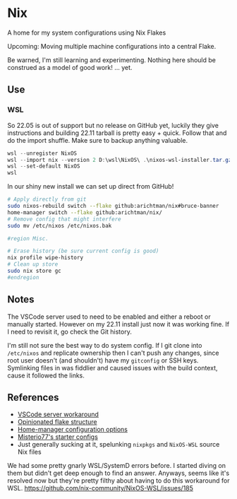 # Nix

A home for my system configurations using Nix Flakes

Upcoming: Moving multiple machine configurations into a central Flake.

Be warned, I'm still learning and experimenting.
Nothing here should be construed as a model of good work!
... yet.

## Use

### WSL

So 22.05 is out of support but no release on GitHub yet, luckily they give instructions and building 22.11 tarball is pretty easy + quick.
Follow that and do the import shuffle.
Make sure to backup anything valuable.

```powershell
wsl --unregister NixOS
wsl --import nix --version 2 D:\wsl\NixOS\ .\nixos-wsl-installer.tar.gz
wsl --set-default NixOS
wsl
```

In our shiny new install we can set up direct from GitHub!

```Bash
# Apply directly from git
sudo nixos-rebuild switch --flake github:arichtman/nix#bruce-banner
home-manager switch --flake github:arichtman/nix/
# Remove config that might interfere
sudo mv /etc/nixos /etc/nixos.bak

#region Misc.

# Erase history (be sure current config is good)
nix profile wipe-history
# Clean up store
sudo nix store gc
#endregion
```

## Notes

The VSCode server used to need to be enabled and either a reboot or manually started.
However on my 22.11 install just now it was working fine.
If I need to revisit it, go check the Git history.

I'm still not sure the best way to do system config.
If I git clone into `/etc/nixos` and replicate ownership then I can't push any changes, since root user doesn't (and shouldn't) have my `gitconfig` or SSH keys.
Symlinking files in was fiddlier and caused issues with the build context, cause it followed the links.

## References

- [VSCode server workaround](https://github.com/msteen/nixos-vscode-server)
- [Opinionated flake structure](https://github.com/snowfallorg/lib)
- [Home-manager configuration options](https://nix-community.github.io/home-manager/options.html)
- [Misterio77's starter configs](https://github.com/Misterio77/nix-starter-configs)
- Just generally sucking at it, spelunking `nixpkgs` and `NixOS-WSL` source Nix files

We had some pretty gnarly WSL/SystemD errors before.
I started diving on them but didn't get deep enough to find an answer.
Anyways, seems like it's resolved now but they're pretty filthy about having to do this workaround for WSL.
https://github.com/nix-community/NixOS-WSL/issues/185
